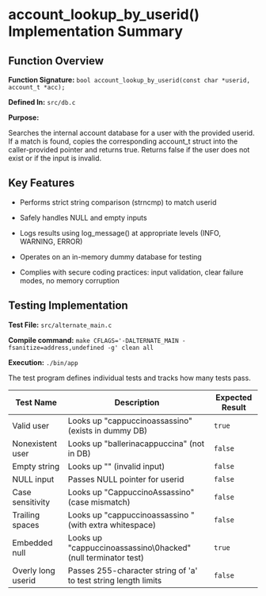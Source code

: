 # account_lookup_by_userid() Implementation Summary

## Function Overview

**Function Signature:**
`bool account_lookup_by_userid(const char *userid, account_t *acc); `



**Defined In:** 
`src/db.c`

**Purpose:** 
<p>Searches the internal account database for a user with the provided userid. If a match is found, copies the corresponding account_t struct into the caller-provided pointer and returns true. Returns false if the user does not exist or if the input is invalid.</p>


## Key Features
*   Performs strict string comparison (strncmp) to match userid

*   Safely handles NULL and empty inputs

*   Logs results using log_message() at appropriate levels (INFO, WARNING, ERROR)

*   Operates on an in-memory dummy database for testing

*   Complies with secure coding practices: input validation, clear failure modes, no memory corruption

## Testing Implementation
**Test File:** 
`src/alternate_main.c`

**Compile command:** 
`make CFLAGS='-DALTERNATE_MAIN -fsanitize=address,undefined -g' clean all`

**Execution:** `./bin/app`

<p>The test program defines individual tests and tracks how many tests pass.</p>



| Test Name          | Description                                                     | Expected Result |
| ------------------ | --------------------------------------------------------------- | --------------- |
| Valid user         | Looks up "cappuccinoassassino" (exists in dummy DB)             | `true`          |
| Nonexistent user   | Looks up "ballerinacappuccina" (not in DB)                      | `false`         |
| Empty string       | Looks up "" (invalid input)                                     | `false`         |
| NULL input         | Passes NULL pointer for userid                                  | `false`         |
| Case sensitivity   | Looks up "CappuccinoAssassino" (case mismatch)                  | `false`         |
| Trailing spaces    | Looks up "cappuccinoassassino   " (with extra whitespace)       | `false`         |
| Embedded null      | Looks up "cappuccinoassassino\0hacked" (null terminator test)   | `true`          |
| Overly long userid | Passes 255-character string of 'a' to test string length limits | `false`         |
